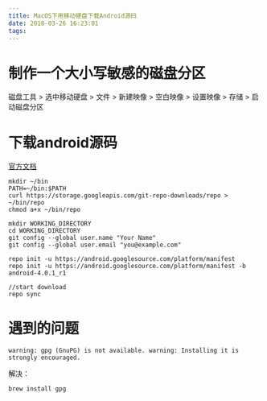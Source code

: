 ```yaml
---
title: MacOS下用移动硬盘下载Android源码
date: 2018-03-26 16:23:01
tags:
---
```


# 制作一个大小写敏感的磁盘分区
磁盘工具 > 选中移动硬盘 > 文件 > 新建映像 > 空白映像 > 设置映像 > 存储 > 启动磁盘分区

# 下载android源码
[官方文档](https://source.android.com/source/downloading)
```
mkdir ~/bin
PATH=~/bin:$PATH
curl https://storage.googleapis.com/git-repo-downloads/repo > ~/bin/repo
chmod a+x ~/bin/repo

mkdir WORKING_DIRECTORY
cd WORKING_DIRECTORY
git config --global user.name "Your Name"
git config --global user.email "you@example.com"

repo init -u https://android.googlesource.com/platform/manifest
repo init -u https://android.googlesource.com/platform/manifest -b android-4.0.1_r1

//start download
repo sync
```

# 遇到的问题
```
warning: gpg (GnuPG) is not available. warning: Installing it is strongly encouraged.
```
解决：
```
brew install gpg
```
